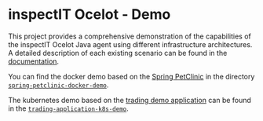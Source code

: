 # inspectIT Ocelot - Demo

This project provides a comprehensive demonstration of the capabilities of the inspectIT Ocelot Java agent using different infrastructure architectures.
A detailed description of each existing scenario can be found in the [documentation](https://inspectit.github.io/inspectit-ocelot/docs/getting-started/docker-examples).

You can find the docker demo based on the [Spring PetClinic](https://github.com/spring-projects/spring-petclinic) in the directory [`spring-petclinic-docker-demo`](./spring-petclinic-docker-demo).

The kubernetes demo based on the [trading demo application](https://github.com/inspectIT/trading-demo-application) can be found in the [`trading-application-k8s-demo`](./trading-application-k8s-demo).
